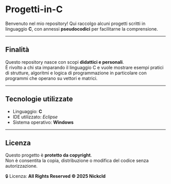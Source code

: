 # Progetti-in-C

Benvenuto nel mio repository! Qui raccolgo alcuni progetti scritti in linguaggio **C**, con annessi **pseudocodici** per facilitarne la comprensione.

---


##  Finalità

Questo repository nasce con scopi **didattici e personali**.  
È rivolto a chi sta imparando il linguaggio C e vuole mostrare esempi pratici di strutture, algoritmi e logica di programmazione in particolare con programmi che operano su vettori e matrici.

---

##  Tecnologie utilizzate

- Linguaggio: **C**
- IDE utilizzato:
  *Eclipse*
- Sistema operativo: **Windows**

---

##  Licenza

Questo progetto è **protetto da copyright**.  
Non è consentita la copia, distribuzione o modifica del codice senza autorizzazione.

🔒 Licenza: **All Rights Reserved © 2025 Nickcld**
